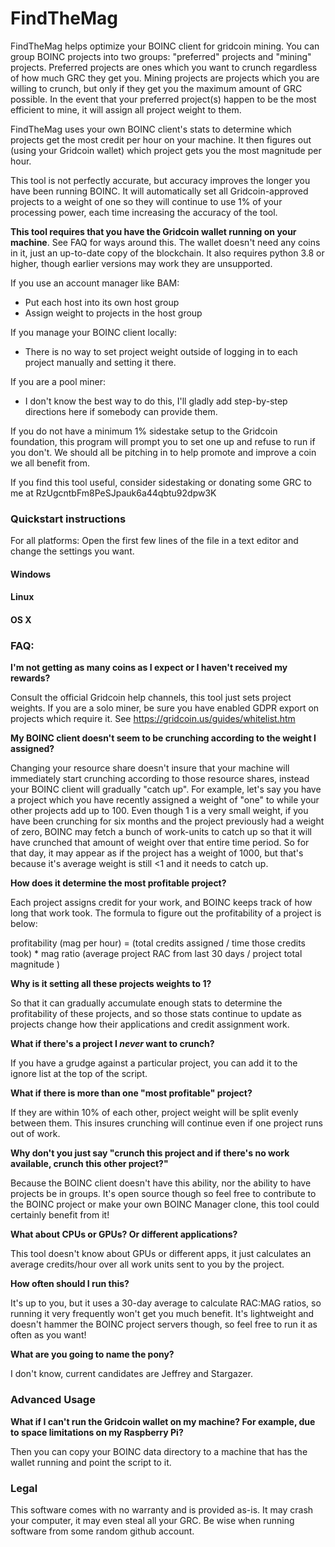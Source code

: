 <h1>FindTheMag</h1>
FindTheMag helps optimize your BOINC client for gridcoin mining. You can group BOINC projects into two groups: 
"preferred" projects and "mining" projects. Preferred projects are ones which you want to crunch regardless of how much 
GRC they get you. Mining projects are projects which you are willing to crunch, but only if they get you the maximum 
amount of GRC possible. In the event that your preferred project(s) happen to be the most efficient to mine, it will 
assign all project weight to them.


FindTheMag uses your own BOINC client's stats to determine which projects get the most credit per hour on your machine.
It then figures out (using your Gridcoin wallet) which project gets you the most magnitude per hour. 

This tool is not perfectly accurate, but accuracy improves the longer you have been running BOINC. It will automatically
set all Gridcoin-approved projects to a weight of one so they will continue to use 1% of your processing power, each
time increasing the accuracy of the tool.

<b>This tool requires that you have the Gridcoin wallet running on your machine</b>. See FAQ for ways around this. The
wallet doesn't need any coins in it, just an up-to-date copy of the blockchain. It also requires python 3.8 or higher,
though earlier versions may work they are unsupported. 

If you use an account manager like BAM:

- Put each host into its own host group
- Assign weight to projects in the host group

If you manage your BOINC client locally:

- There is no way to set project weight outside of logging in to each project manually and setting it there.

If you are a pool miner:

- I don't know the best way to do this, I'll gladly add step-by-step directions here if somebody can provide them.

If you do not have a minimum 1% sidestake setup to the Gridcoin foundation, this program will prompt you to set one up
and refuse to run if you don't. We should all be pitching in to help promote and improve a coin we all benefit from.

If you find this tool useful, consider sidestaking or donating
some GRC to me at RzUgcntbFm8PeSJpauk6a44qbtu92dpw3K

<h3>Quickstart instructions</h3>
For all platforms: Open the first few lines of the file in a text editor and change the settings you want.
<h4>Windows</h4>
<h4>Linux</h4>
<h4>OS X</h4>

<h3>FAQ:</h3>
<b>I'm not getting as many coins as I expect or I haven't received my rewards?</b>

Consult the official Gridcoin help channels, this tool just sets project weights. If you are a solo miner, be sure you
have enabled GDPR export on projects which require it. See https://gridcoin.us/guides/whitelist.htm

<b>My BOINC client doesn't seem to be crunching according to the weight I assigned?</b>

Changing your resource share doesn't insure that your machine will immediately start crunching according to those
resource shares, instead your BOINC client will gradually "catch up". For example, let's say you have a project which
you have recently assigned a weight of "one" to while your other projects add up to 100. Even though 1 is a very small
weight, if you have been crunching for six months and the project previously had a weight of zero, BOINC may fetch a
bunch of work-units to catch up so that it will have crunched that amount of weight over that entire time period. So for
that day, it may appear as if the project has a weight of 1000, but that's because it's average weight is still <1 and
it needs to catch up.

<b>How does it determine the most profitable project?</b>

Each project assigns credit for your work, and BOINC keeps track of how long that work took. The formula to figure out
the profitability of a project is below:

profitability (mag per hour) = (total credits assigned / time those credits took) * mag ratio (average project RAC from
last 30 days / project total magnitude )

<b>Why is it setting all these projects weights to 1?</b>

So that it can gradually accumulate enough stats to determine the profitability of these projects, and so those stats
continue to update as projects change how their applications and credit assignment work.

<b>What if there's a project I <i>never</i> want to crunch?</b>

If you have a grudge against a particular project, you can add it to the ignore list at the top of the script.

<b>What if there is more than one "most profitable" project?</b>

If they are within 10% of each other, project weight will be split evenly between them. This insures crunching will
continue even if one project runs out of work.

<b>Why don't you just say "crunch this project and if there's no work available, crunch this other project?"</b>

Because the BOINC client doesn't have this ability, nor the ability to have projects be in groups. It's open source
though so feel free to contribute to the BOINC project or make your own BOINC Manager clone, this tool could certainly
benefit from it!

<b>What about CPUs or GPUs? Or different applications?</b>

This tool doesn't know about GPUs or different apps, it just calculates an average credits/hour over all work units sent
to you by the project.

<b>How often should I run this?</b>

It's up to you, but it uses a 30-day average to calculate RAC:MAG ratios, so running it very frequently won't get you
much benefit. It's lightweight and doesn't hammer the BOINC project servers though, so feel free to run it as often as
you want!

<b>What are you going to name the pony?</b>

I don't know, current candidates are Jeffrey and Stargazer.

<h3>Advanced Usage</h3>

<b>What if I can't run the Gridcoin wallet on my machine? For example, due to space limitations on my Raspberry Pi?</b>

Then you can copy your BOINC data directory to a machine that has the wallet running and point the script to it.

<h3>Legal</h3>

This software comes with no warranty and is provided as-is. It may crash your computer, it may even steal all your GRC.
Be wise when running software from some random github account.
